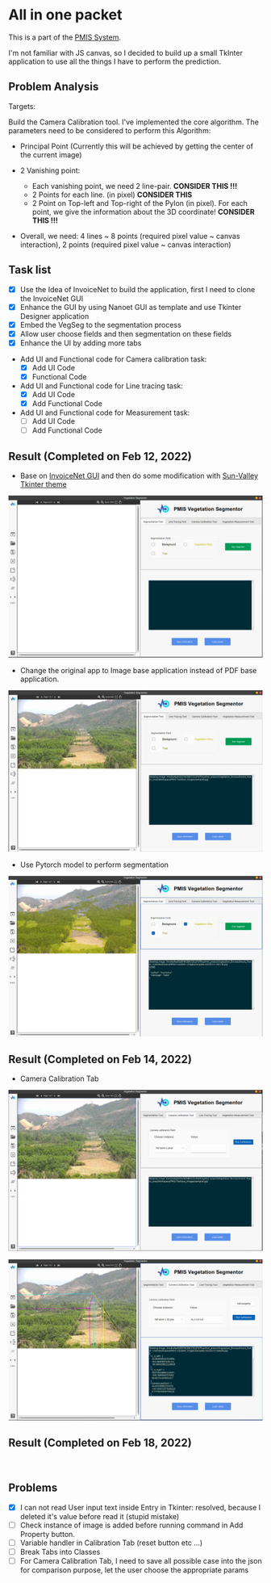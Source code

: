 # All in one packet

This is a part of the [PMIS System](http://pmisptc2.com.vn:3000/login).


I'm not familiar with JS canvas, so I decided to build up a small TkInter application to use all the things I have 
to perform the prediction. 

## Problem Analysis
Targets:

Build the Camera Calibration tool. I've implemented the core algorithm. The parameters need to be considered to
perform this Algorithm:
  * Principal Point (Currently this will be achieved by getting the center of the current image)
  * 2 Vanishing point:
    * Each vanishing point, we need 2 line-pair. **CONSIDER THIS !!!**
    * 2 Points for each line. (in pixel) **CONSIDER THIS**
    * 2 Point on Top-left and Top-right of the Pylon (in pixel). For each point, we give the information about the 3D coordinate! **CONSIDER THIS !!!**

  * Overall, we need: 4 lines ~ 8 points (required pixel value ~ canvas interaction), 2 points (required pixel value ~ canvas interaction) 



## Task list
- [x] Use the Idea of InvoiceNet to build the application, first I need to clone the InvoiceNet GUI
- [x] Enhance the GUI by using Nanoet GUI as template and use Tkinter Designer application
- [x] Embed the VegSeg to the segmentation process
- [x] Allow user choose fields and then segmentation on these fields
- [x] Enhance the UI by adding more tabs

* Add UI and Functional code for Camera calibration task:
  - [x] Add UI Code
  - [x] Functional Code
* Add UI and Functional code for Line tracing task:
  - [x] Add UI Code 
  - [x] Add Functional Code  
* Add UI and Functional code for Measurement task:
  - [ ] Add UI Code
  - [ ] Add Functional Code

## Result (Completed on Feb 12, 2022)
* Base on [InvoiceNet GUI](https://github.com/naiveHobo/InvoiceNet) and then do some modification with [Sun-Valley Tkinter theme](https://github.com/rdbende/Sun-Valley-ttk-theme)

![](./readme_images/im1.png)

* Change the original app to Image base application instead of PDF base application.

![](./readme_images/im2.png)

* Use Pytorch model to perform segmentation

![](./readme_images/im3.png)


## Result (Completed on Feb 14, 2022)
* Camera Calibration Tab

![](./readme_images/im4.png)

![](./readme_images/im5.png)

## Result (Completed on Feb 18, 2022)

![]()


## Problems
- [x] I can not read User input text inside Entry in Tkinter: resolved, because I deleted it's value before read it (stupid mistake)
- [ ] Check instance of image is added before running command in Add Property button.
- [ ] Variable handler in Calibration Tab (reset button etc ...)
- [ ] Break Tabs into Classes 
- [ ] For Camera Calibration Tab, I need to save all possible case into the json for comparison purpose, let the user choose
the appropriate params